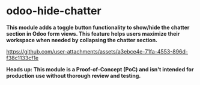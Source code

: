 # odoo-hide-chatter

**This module adds a toggle button functionality to show/hide the chatter section in Odoo form views. This feature helps users maximize their workspace when needed by collapsing the chatter section.**


https://github.com/user-attachments/assets/a3ebce4e-71fa-4553-896d-f38c1133cf1e

**Heads up: This module is a Proof-of-Concept (PoC) and isn't intended for production use without thorough review and testing.**
